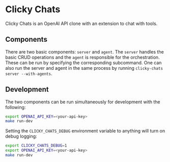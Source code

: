 # Clicky Chats

Clicky Chats is an OpenAI API clone with an extension to chat with tools.

## Components

There are two basic components: `server` and `agent`. The `server` handles the basic CRUD operations and the `agent` is responsible for the orchestration. These can be run by specifying the corresponding subcommand. One can also run the server and agent in the same process by running `clicky-chats server --with-agents`.

## Development

The two components can be run simultaneously for development with the following:
```bash
export OPENAI_API_KEY=<your-api-key>
make run-dev
```

Setting the `CLICKY_CHATS_DEBUG` environment variable to anything will turn on debug logging:
```bash
export CLICKY_CHATS_DEBUG=1
export OPENAI_API_KEY=<your-api-key>
make run-dev
```